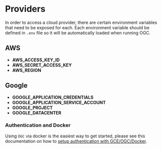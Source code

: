 # Providers

In order to access a cloud provider, there are certain environment variables that need to be exposed for each. Each environment variable should be defined in `.env` file so it will be automatically loaded when running OGC.

## AWS

- **AWS_ACCESS_KEY_ID**
- **AWS_SECRET_ACCESS_KEY**
- **AWS_REGION**

## Google

- **GOOGLE_APPLICATION_CREDENTIALS**
- **GOOGLE_APPLICATION_SERVICE_ACCOUNT**
- **GOOGLE_PROJECT**
- **GOOGLE_DATACENTER**

### Authentication and Docker

Using `OGC` via docker is the easiest way to get started, please see this documentation on how to [setup
authentication with GCE/OGC/Docker](configuration/docker/gcloud-auth.md).